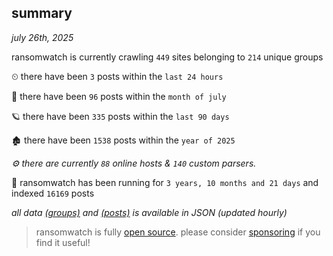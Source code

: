 
## summary
_july 26th, 2025_

ransomwatch is currently crawling `449` sites belonging to `214` unique groups

⏲ there have been `3` posts within the `last 24 hours`

🦈 there have been `96` posts within the `month of july`

🪐 there have been `335` posts within the `last 90 days`

🏚 there have been `1538` posts within the `year of 2025`

_⚙️ there are currently `88` online hosts & `140` custom parsers._

🦕 ransomwatch has been running for `3 years, 10 months and 21 days` and indexed `16169` posts

_all data  [(groups)](http://ransomwhat.telemetry.ltd/groups) and [(posts)](http://ransomwhat.telemetry.ltd/posts) is available in JSON (updated hourly)_

> ransomwatch is fully [open source](https://github.com/joshhighet/ransomwatch#ransomwatch--). please consider [sponsoring](https://github.com/sponsors/joshhighet) if you find it useful!
